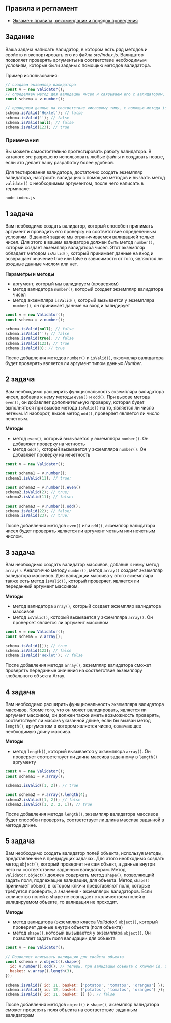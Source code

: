 ## Правила и регламент

- [Экзамен: правила, рекомендации и порядок проведения](https://hexly.notion.site/d9289c18871c44508bc7c7f05a51d94f)

## Задание

Ваша задача написать валидатор, в котором есть ряд методов и свойств и экспортировать его из файла *src/index.js*. Валидатор позволяет проверять аргументы на соответствие необходимым условиям, которые были заданы с помощью методов валидатора.

Пример использования:

```javascript
// создаем экземпляр валидатора
const v = new Validator();
// определяем метод для валидации чисел и связываем его с валидатором, обращаясь к нему через переменную.
const schema = v.number();

// проверяем данные на соответствие числовому типу, с помощью метода isValid()
schema.isValid('Hexlet'); // false
schema.isValid(''); // false
schema.isValid(null); // false
schema.isValid(123); // true
```

### Примечания

Вы можете самостоятельно протестировать работу валидатора. В каталоге *src* разрешено использовать любые файлы и создавать новые, если это делает вашу разработку более удобной.

Для тестирования валидатора, достаточно создать экземпляр валидатора, настроить валидацию с помощью методов и вызвать метод `validate()` с необходимым аргументом, после чего написать в терминале:

```bash
node index.js
```

## 1 задача

Вам необходимо создать валидатор, который способен принимать аргумент и проводить его проверку на соответствие определенным условиям. В данной задаче мы ограничиваемся валидацией только чисел. Для этого в вашем валидаторе должен быть метод `number()`, который создает экземпляр валидатора чисел. Этот экземпляр обладает методом `isValid()`, который принимает данные на вход и возвращает значение true или false в зависимости от того, являются ли входные данные числом или нет.

**Параметры и методы**

- аргумент, который мы валидируем (проверяем)
- метод валидатора `number()`, который создает экземпляр валидатора чисел
- метод экземпляра `isValid()`, который вызывается у экземпляра `number()`, он принимает данные на вход и валидирует

```javascript
const v = new Validator();
const schema = v.number();

schema.isValid(null); // false
schema.isValid(''); // false
schema.isValid(true); // false
schema.isValid(123); // true
schema.isValid(0); // true
```

После добавления методов `number()` и `isValid()`, экземпляр валидатора будет проверять является ли аргумент типом данных *Number*.

## 2 задача

Вам необходимо расширить функциональность экземпляра валидатора чисел, добавив к нему методы `even()` и `odd()`.
При вызове метода `even()`, он добавляет дополнительную проверку,
которая будет выполняться при вызове метода `isValid()` на то, является ли число четным. И наоборот, вызов метод `odd()`, проверяет является ли число нечетным.

**Методы**

- метод `even()`, который вызывается у экземпляра `number()`. Он добавляет проверку на четность
- метод `odd()`, который вызывается у экземпляра `number()`. Он добавляет проверку на нечетность

```javascript
const v = new Validator();

const schema1 = v.number();
schema1.isValid(11); // true;

const schema2 = v.number().even()
schema2.isValid(2); // true;
schema2.isValid(11); // false;

const schema3 = v.number().odd();
schema.isValid(22); // false;
schema.isValid(23); // true;
```

После добавления методов `even()` или `odd()`, экземпляр валидатора чисел будет проверять является ли аргумент четным или нечетным числом.

## 3 задача

Вам необходимо создать валидатор массивов, добавив к нему метод `array()`. Аналогично методу `number()`, метод `array()` создает экземпляр валидатора массивов. Для валидации массива у этого экземпляра также есть метод `isValid()`, который проверяет, является ли переданный аргумент массивом.

**Методы**

- метод валидатора `array()`, который создает экземпляр валидатора массивов
- метод `isValid()`, который вызывается у экземпляра `array()`. Он проверяет является ли аргумент массивом

```javascript
const v = new Validator();
const schema = v.array();

schema.isValid([]); // true
schema.isValid(123); // false
schema.isValid('Hexlet'); // false
```

После добавления метода `array()`, экземпляр валидатора сможет проверять переданные значения на соответствие экземпляру глобального объекта Array.

## 4 задача

Вам необходимо расширить функциональность экземпляра валидатора массивов. Кроме того, что он может валидировать, является ли аргумент массивом, он должен также иметь возможность проверять, соответствует ли массив указанной длине, если бы вызван метод `length()`, аргументом в котором является число, означающее необходимую длину массива.

**Методы**

- метод `length()`, который вызывается у экземпляра `array()`. Он проверяет соответствует ли длина массива заданному в `length()` аргументу

```javascript
const v = new Validator();
const schema1 = v.array();

schema1.isValid([1, 2]); // true

const schema2 = v.array().length(4);
schema2.isValid([1, 2]); // false
schema2.isValid([1, 2, 2, 1]); // true
```

После добавления метода `length()`, экземпляр валидатора массивов будет способен проверять, соответствует ли длина массива заданной в методе длине.

## 5 задача

Вам необходимо создать валидатор полей объекта, используя методы, представленные в предыдущих задачах. Для этого необходимо создать метод `object()`, который проверяет не сам объект, а данные внутри него на соответствием заданным валидаторам. Метод `Validator.object()` должен содержать метод `shape()`, позволяющий задать поля, подлежащие валидации, для объекта. Метод `shape()` принимает объект, в котором ключи представляют поля, которые требуется проверить, а значения - экземпляры валидаторов. Если количество полей в shape не совпадает с количеством полей в валидируемом объекте, то валидация не проходит.

**Методы**

- метод валидатора (экземпляр класса *Validator*) `object()`, который проверяет данные внутри объекта (поля объекта)
- метод `shape()`, который вызывается у экземпляра `object()`. Он позволяет задать поля валидации для объекта

```javascript
const v = new Validator();

// Позволяет описывать валидацию для свойств объекта
const schema = v.object().shape({
  id: v.number().odd(), // теперь, при валидации объекта с ключом id, значение этого ключа пройдет валидацию в соответствии с текущими методами
  basket: v.array().length(3),
});

schema.isValid({ id: 11, basket: ['potatos', 'tomatos', 'oranges'] }); // true
schema.isValid({ id: 12, basket: ['potatos', 'tomatos', 'oranges'] }); // false
schema.isValid({ id: 11, basket: [] }); // false
```

После добавления методов `object()` и `shape()`, экземпляр валидатора сможет проверять поля объекта на соответствие заданным валидаторам
